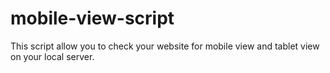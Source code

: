 # mobile-view-script
This script allow you to check your website for mobile view and tablet view on your local server.
